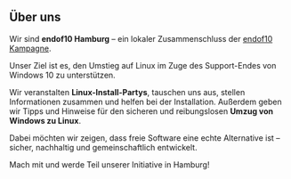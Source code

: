 ## Über uns

Wir sind **endof10 Hamburg** – ein lokaler Zusammenschluss der [endof10 Kampagne](https://endof10.org/de/).  

Unser Ziel ist es, den Umstieg auf Linux im Zuge des Support-Endes von Windows 10 zu unterstützen.  

Wir veranstalten **Linux-Install-Partys**, tauschen uns aus, stellen Informationen zusammen und helfen bei der Installation. Außerdem geben wir Tipps und Hinweise für den sicheren und reibungslosen **Umzug von Windows zu Linux**.  

Dabei möchten wir zeigen, dass freie Software eine echte Alternative ist – sicher, nachhaltig und gemeinschaftlich entwickelt.  

Mach mit und werde Teil unserer Initiative in Hamburg!
